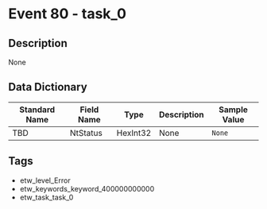 # Event 80 - task_0

## Description
None

## Data Dictionary
|Standard Name|Field Name|Type|Description|Sample Value|
|---|---|---|---|---|
|TBD|NtStatus|HexInt32|None|`None`|

## Tags
* etw_level_Error
* etw_keywords_keyword_400000000000
* etw_task_task_0